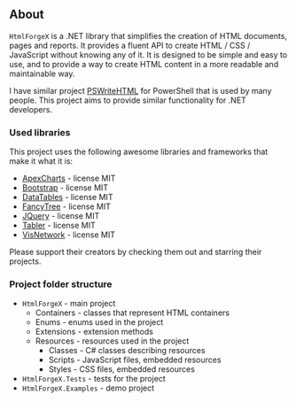 ﻿



## About
`HtmlForgeX` is a .NET library that simplifies the creation of HTML documents, pages and reports.
It provides a fluent API to create HTML / CSS / JavaScript without knowing any of it.
It is designed to be simple and easy to use, and to provide a way to create HTML content in a more readable and maintainable way.

I have similar project [PSWriteHTML](https://github.com/evotecit/PSWriteHTML) for PowerShell that is used by many people. This project aims to provide similar functionality for .NET developers.

### Used libraries

This project uses the following awesome libraries and frameworks that make it what it is:

- [ApexCharts](https://apexcharts.com/) - license MIT
- [Bootstrap](https://getbootstrap.com/) - license MIT
- [DataTables](https://datatables.net/) - license MIT
- [FancyTree](https://github.com/mar10/fancytree) - license MIT
- [JQuery](https://jquery.com/) - license MIT
- [Tabler](https://tabler.github.io/) - license MIT
- [VisNetwork](https://visjs.org/) - license MIT

Please support their creators by checking them out and starring their projects.

### Project folder structure

- `HtmlForgeX` - main project
  - Containers - classes that represent HTML containers
  - Enums - enums used in the project
  - Extensions - extension methods
  - Resources - resources used in the project
    - Classes - C# classes describing resources
    - Scripts - JavaScript files, embedded resources
    - Styles - CSS files, embedded resources
- `HtmlForgeX.Tests` - tests for the project
- `HtmlForgeX.Examples` - demo project